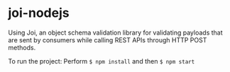 # joi-nodejs

Using Joi, an object schema validation library for validating payloads that are sent by consumers while calling REST APIs through HTTP POST methods.

To run the project: 
Perform `$ npm install` and then `$ npm start`
